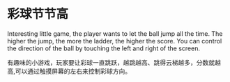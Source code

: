 # 彩球节节高
Interesting little game, the player wants to let the ball jump all the time. The higher the jump, the more the ladder, the higher the score. You can control the direction of the ball by touching the left and right of the screen.

有趣味的小游戏，玩家要让彩球一直跳跃，越跳越高、跳得云梯越多，分数就越高,可以通过触摸屏幕的左右来控制彩球方向。
